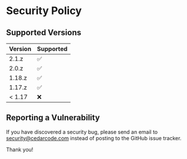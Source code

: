# Security Policy

## Supported Versions

| Version | Supported          |
| ------- | ------------------ |
| 2.1.z    | :white_check_mark: |
| 2.0.z    | :white_check_mark: |
| 1.18.z   | :white_check_mark: |
| 1.17.z   | :white_check_mark: |
| < 1.17   | :x:                |

## Reporting a Vulnerability

If you have discovered a security bug, please send an email to security@cedarcode.com
instead of posting to the GitHub issue tracker.

Thank you!
